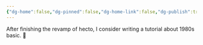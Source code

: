 ```yaml
---
{"dg-home":false,"dg-pinned":false,"dg-home-link":false,"dg-publish":true,"tags":["dgblip"],"disabled rules":["yaml-title","yaml-title-alias","file-name-heading"],"title":"philipp on mastodon @ 2024-05-01","created-date":"2024-05-01T17:41:10","id":112367060289421040,"updated-date":"2025-05-02T08:50:44","dg-path":"blips/112367060289421039.md","permalink":"/blips/112367060289421039/","dgPassFrontmatter":true}
---
```



After finishing the revamp of hecto, I consider writing a tutorial about 1980s basic. 🫏



